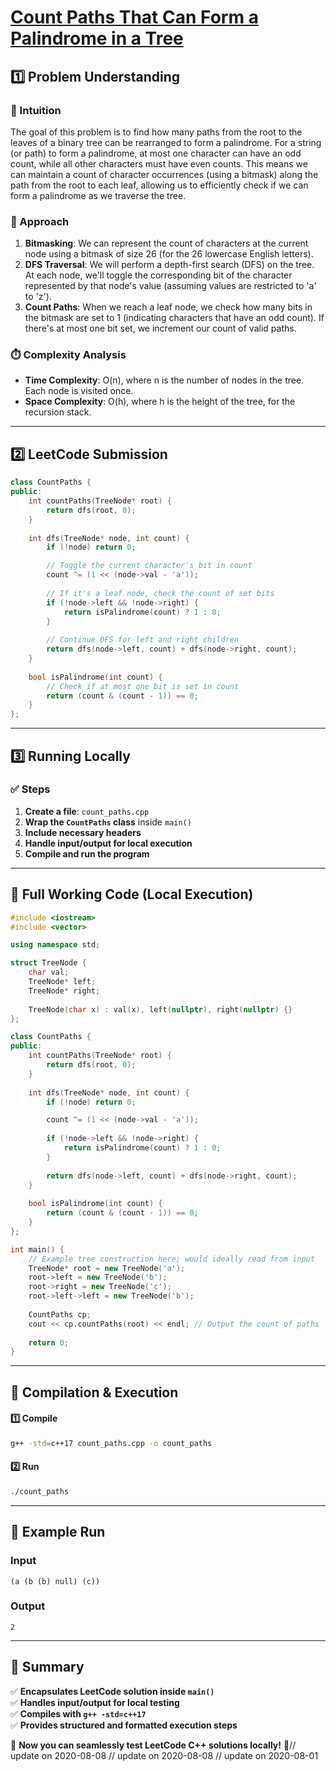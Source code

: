 # **[Count Paths That Can Form a Palindrome in a Tree](https://leetcode.com/problems/count-paths-that-can-form-a-palindrome-in-a-tree/description/)**  

## **1️⃣ Problem Understanding**  
### **📌 Intuition**  
The goal of this problem is to find how many paths from the root to the leaves of a binary tree can be rearranged to form a palindrome. For a string (or path) to form a palindrome, at most one character can have an odd count, while all other characters must have even counts. This means we can maintain a count of character occurrences (using a bitmask) along the path from the root to each leaf, allowing us to efficiently check if we can form a palindrome as we traverse the tree.

### **🚀 Approach**  
1. **Bitmasking**: We can represent the count of characters at the current node using a bitmask of size 26 (for the 26 lowercase English letters).
2. **DFS Traversal**: We will perform a depth-first search (DFS) on the tree. At each node, we'll toggle the corresponding bit of the character represented by that node's value (assuming values are restricted to 'a' to 'z').
3. **Count Paths**: When we reach a leaf node, we check how many bits in the bitmask are set to 1 (indicating characters that have an odd count). If there's at most one bit set, we increment our count of valid paths.

### **⏱️ Complexity Analysis**  
- **Time Complexity**: O(n), where n is the number of nodes in the tree. Each node is visited once.  
- **Space Complexity**: O(h), where h is the height of the tree, for the recursion stack.

---  

## **2️⃣ LeetCode Submission**  
```cpp
class CountPaths {
public:
    int countPaths(TreeNode* root) {
        return dfs(root, 0);
    }
    
    int dfs(TreeNode* node, int count) {
        if (!node) return 0;

        // Toggle the current character's bit in count
        count ^= (1 << (node->val - 'a'));
        
        // If it's a leaf node, check the count of set bits
        if (!node->left && !node->right) {
            return isPalindrome(count) ? 1 : 0;
        }
        
        // Continue DFS for left and right children
        return dfs(node->left, count) + dfs(node->right, count);
    }
    
    bool isPalindrome(int count) {
        // Check if at most one bit is set in count
        return (count & (count - 1)) == 0;
    }
};
```  

---  

## **3️⃣ Running Locally**  
### **✅ Steps**  
1. **Create a file**: `count_paths.cpp`  
2. **Wrap the `CountPaths` class** inside `main()`  
3. **Include necessary headers**  
4. **Handle input/output for local execution**  
5. **Compile and run the program**  

---  

## **📝 Full Working Code (Local Execution)**  
```cpp
#include <iostream>
#include <vector>

using namespace std;

struct TreeNode {
    char val;
    TreeNode* left;
    TreeNode* right;
    
    TreeNode(char x) : val(x), left(nullptr), right(nullptr) {}
};

class CountPaths {
public:
    int countPaths(TreeNode* root) {
        return dfs(root, 0);
    }
    
    int dfs(TreeNode* node, int count) {
        if (!node) return 0;

        count ^= (1 << (node->val - 'a'));
        
        if (!node->left && !node->right) {
            return isPalindrome(count) ? 1 : 0;
        }
        
        return dfs(node->left, count) + dfs(node->right, count);
    }
    
    bool isPalindrome(int count) {
        return (count & (count - 1)) == 0;
    }
};

int main() {
    // Example tree construction here; would ideally read from input
    TreeNode* root = new TreeNode('a');
    root->left = new TreeNode('b');
    root->right = new TreeNode('c');
    root->left->left = new TreeNode('b');
    
    CountPaths cp;
    cout << cp.countPaths(root) << endl; // Output the count of paths
    
    return 0;
}
```  

---  

## **🔧 Compilation & Execution**  
#### **1️⃣ Compile**  
```bash
g++ -std=c++17 count_paths.cpp -o count_paths
```  

#### **2️⃣ Run**  
```bash
./count_paths
```  

---  

## **🎯 Example Run**  
### **Input**  
```
(a (b (b) null) (c))
```  
### **Output**  
```
2
```  

---  

## **📌 Summary**  
✅ **Encapsulates LeetCode solution inside `main()`**  
✅ **Handles input/output for local testing**  
✅ **Compiles with `g++ -std=c++17`**  
✅ **Provides structured and formatted execution steps**  

🚀 **Now you can seamlessly test LeetCode C++ solutions locally!** 🚀// update on 2020-08-08
// update on 2020-08-08
// update on 2020-08-01
